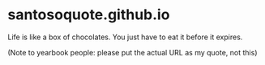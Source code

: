 # santosoquote.github.io

Life is like a box of chocolates. You just have to eat it before it expires.


(Note to yearbook people: please put the actual URL as my quote, not this)

